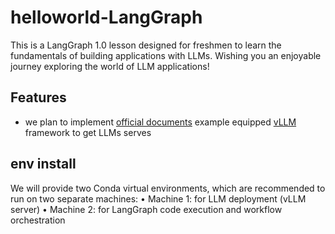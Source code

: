 # helloworld-LangGraph
This is a LangGraph 1.0 lesson designed for freshmen to learn the fundamentals of building applications with LLMs. Wishing you an enjoyable journey exploring the world of LLM applications!


## Features
- we plan to implement [official documents](https://docs.langchain.com/oss/python/langgraph/overview) example equipped [vLLM](https://vllm-zh.llamafactory.cn/serving/openai_compatible_server.html) framework to get LLMs serves


## env install

We will provide two Conda virtual environments, which are recommended to run on two separate machines:
	•	Machine 1: for LLM deployment (vLLM server)
	•	Machine 2: for LangGraph code execution and workflow orchestration